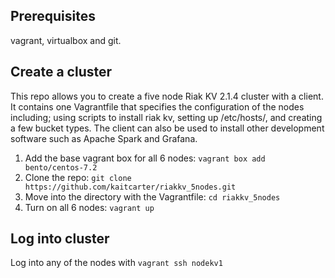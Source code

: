 ## Prerequisites

vagrant, virtualbox and git.

## Create a cluster

This repo allows you to create a five node Riak KV 2.1.4 cluster with a client. It contains one Vagrantfile that specifies the configuration of the nodes including; using scripts to install riak kv, setting up /etc/hosts/, and creating a few bucket types. The client can also be used to install other development software such as Apache Spark and Grafana.


1. Add the base vagrant box for all 6 nodes: `vagrant box add bento/centos-7.2`
2. Clone the repo: `git clone https://github.com/kaitcarter/riakkv_5nodes.git`
3. Move into the directory with the Vagrantfile: `cd riakkv_5nodes`
4. Turn on all 6 nodes: `vagrant up`


## Log into cluster

Log into any of the nodes with `vagrant ssh nodekv1` 



